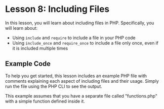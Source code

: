 # Lesson 8: Including Files

In this lesson, you will learn about including files in PHP. Specifically, you will learn about:

- Using `include` and `require` to include a file in your PHP code
- Using `include_once` and `require_once` to include a file only once, even if it is included multiple times

## Example Code

To help you get started, this lesson includes an example PHP file with comments explaining each aspect of including files and their usage. Simply run the file using the PHP CLI to see the output.

This example assumes that you have a separate file called "functions.php" with a simple function defined inside it.
